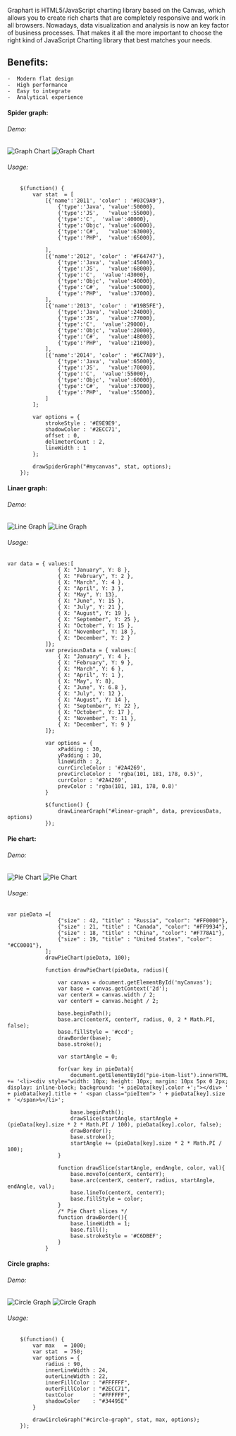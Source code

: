 Graphart is HTML5/JavaScript charting library based on the Canvas, which allows you to 
create rich charts that are completely responsive and work in all browsers.
Nowadays, data visualization and analysis is now an key factor of business processes. That makes it all the more important to choose the right kind of JavaScript Charting library that best matches your needs.

## Benefits:

	-  Modern flat design
	-  High performance
	-  Easy to integrate
	-  Analytical experience

#### Spider graph:
###### Demo:
![Graph Chart](http://content.screencast.com/users/johannesMt/folders/Jing/media/5c4c1fb5-cad9-4aaf-b23b-c4968b783fc7/2015-06-29_1313.png)
![Graph Chart](http://content.screencast.com/users/styopdev/folders/Jing/media/72cfb6e9-e0d5-4c73-9d18-d6bafdb6bfab/00000031.png)
###### Usage:
``` 
    $(function() {
    	var stat  = [
    		[{'name':'2011', 'color' : '#03C9A9'},
    			{'type':'Java', 'value':50000},
    			{'type':'JS',   'value':55000},
    			{'type':'C',  'value':40000},
    			{'type':'Objc', 'value':60000},
    			{'type':'C#',   'value':63000},
    			{'type':'PHP',  'value':65000},
    		  	
    		], 
    		[{'name':'2012', 'color' : '#F64747'},
    			{'type':'Java', 'value':45000},
    			{'type':'JS',   'value':68000},
    			{'type':'C',  'value':43000},
    			{'type':'Objc', 'value':40000},
    			{'type':'C#',   'value':50000},
    			{'type':'PHP',  'value':37000},
    		], 
    		[{'name':'2013', 'color' : '#19B5FE'},
    			{'type':'Java', 'value':24000},
    			{'type':'JS',   'value':77000},
    			{'type':'C',  'value':29000},
    			{'type':'Objc', 'value':20000},
    			{'type':'C#',   'value':48000},
    			{'type':'PHP',  'value':21000},
      		],
      		[{'name':'2014', 'color' : '#6C7A89'},
    			{'type':'Java', 'value':65000},
    			{'type':'JS',   'value':70000},
    			{'type':'C',  'value':55000},
    			{'type':'Objc', 'value':60000},
    			{'type':'C#',   'value':37000},
    			{'type':'PHP',  'value':55000},
      		]
      	];
        
    	var options = {
    		strokeStyle : '#E9E9E9',
    		shadowColor : '#2ECC71',
    		offset : 0,
    		delimeterCount : 2,
    		lineWidth : 1
    	};
    
    	drawSpiderGraph("#mycanvas", stat, options);
    });
```

#### Linaer graph:
###### Demo: 
![Line Graph](http://content.screencast.com/users/johannesMt/folders/Jing/media/b9480293-6e1d-442b-88ff-4c215b0ea3fa/2015-06-29_1319.png)
![Line Graph](http://content.screencast.com/users/johannesMt/folders/Jing/media/ce454fd4-e195-4862-83c8-9e442896b0f8/2015-06-29_1317.png)
###### Usage:
```
var data = { values:[
                { X: "January", Y: 8 },
                { X: "February", Y: 2 },
                { X: "March", Y: 4 },
                { X: "April", Y: 3 },
                { X: "May", Y: 13},
                { X: "June", Y: 15 },
                { X: "July", Y: 21 },
                { X: "August", Y: 19 },
                { X: "September", Y: 25 },
                { X: "October", Y: 15 },
                { X: "November", Y: 18 },
                { X: "December", Y: 2 }
            ]};
            var previousData = { values:[
                { X: "January", Y: 4 },
                { X: "February", Y: 9 },
                { X: "March", Y: 6 },
                { X: "April", Y: 1 },
                { X: "May", Y: 8},
                { X: "June", Y: 6.8 },
                { X: "July", Y: 12 },
                { X: "August", Y: 14 },
                { X: "September", Y: 22 },
                { X: "October", Y: 17 },
                { X: "November", Y: 11 },
                { X: "December", Y: 9 }
            ]};

            var options = {
                xPadding : 30,
                yPadding : 30,
				lineWidth : 2,
				currCircleColor : '#2A4269',
				prevCircleColor :  'rgba(101, 181, 178, 0.5)',
				currColor : '#2A4269',
				prevColor : 'rgba(101, 181, 178, 0.8)'			
            }

            $(function() {
                drawLinearGraph("#linear-graph", data, previousData, options)
            });
```

#### Pie chart:
###### Demo:
![Pie Chart](http://content.screencast.com/users/johannesMt/folders/Jing/media/f8de6e27-0362-4699-9796-a2b9e41c2e2e/2015-06-29_1322.png)
![Pie Chart](http://content.screencast.com/users/johannesMt/folders/Jing/media/b80b393d-6de8-4876-bf05-cf698060cde7/2015-06-29_1324.png)
###### Usage:
```
var pieData =[
                {"size" : 42, "title" : "Russia", "color": "#FF0000"},
                {"size" : 21, "title" : "Canada", "color": "#FF9934"},
                {"size" : 18, "title" : "China", "color": "#F778A1"},
                {"size" : 19, "title" : "United States", "color": "#CC0001"},
            ];
            drawPieChart(pieData, 100);

            function drawPieChart(pieData, radius){

                var canvas = document.getElementById('myCanvas');
                var base = canvas.getContext('2d');
                var centerX = canvas.width / 2;
                var centerY = canvas.height / 2;

                base.beginPath();
                base.arc(centerX, centerY, radius, 0, 2 * Math.PI, false);
                base.fillStyle = '#ccd';
                drawBorder(base);
                base.stroke();

                var startAngle = 0;

                for(var key in pieData){
                    document.getElementById("pie-item-list").innerHTML += '<li><div style="width: 10px; height: 10px; margin: 10px 5px 0 2px; display: inline-block; background: '+ pieData[key].color +';"></div> ' + pieData[key].title + ' <span class="pieItem"> ' + pieData[key].size + '</span>%</li>';

                    base.beginPath();
                    drawSlice(startAngle, startAngle + (pieData[key].size * 2 * Math.PI / 100), pieData[key].color, false);
                    drawBorder();
                    base.stroke();
                    startAngle += (pieData[key].size * 2 * Math.PI / 100);
                }

                function drawSlice(startAngle, endAngle, color, val){
                    base.moveTo(centerX, centerY);
                    base.arc(centerX, centerY, radius, startAngle, endAngle, val);
                    base.lineTo(centerX, centerY);
                    base.fillStyle = color;
                }
                /* Pie Chart slices */
                function drawBorder(){
                    base.lineWidth = 1;
                    base.fill();
                    base.strokeStyle = '#C6DBEF';
                }
            }
```
#### Circle graphs:
###### Demo:
![Circle Graph](http://content.screencast.com/users/johannesMt/folders/Jing/media/c60dd1c8-b1bd-471e-b296-4a96ac5a46bb/2015-06-29_1327.png)
![Circle Graph](http://content.screencast.com/users/johannesMt/folders/Jing/media/b5a9bf3b-e9c2-42f0-9593-1495bb04daaa/2015-06-29_1330.png)
###### Usage:
```
	$(function() {
		var max   = 1000; 
		var stat  = 750;
		var options = {
			radius : 90,
			innerLineWidth : 24,
			outerLineWidth : 22,
			innerFillColor : "#FFFFFF",
			outerFillColor : "#2ECC71",
			textColor	   : "#FFFFFF",
			shadowColor	   : "#34495E"
		}

		drawCircleGraph("#circle-graph", stat, max, options);
	});
```

